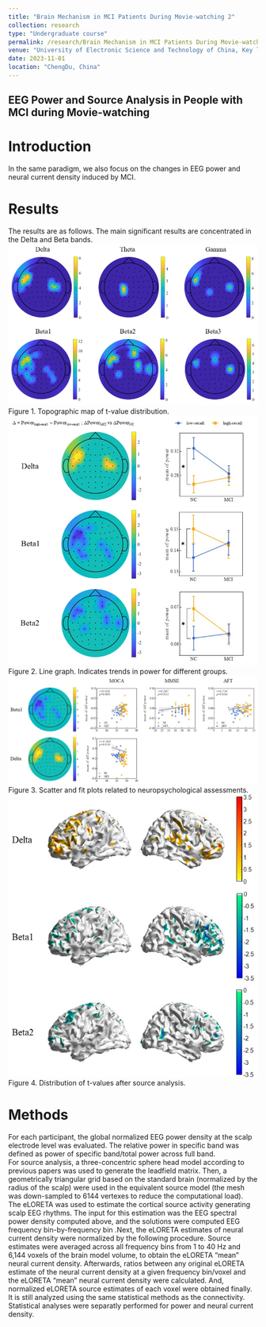 ```yaml
---
title: "Brain Mechanism in MCI Patients During Movie-watching 2"
collection: research
type: "Undergraduate course"
permalink: /research/Brain Mechanism in MCI Patients During Movie-watching 2
venue: "University of Electronic Science and Technology of China, Key laboratory for Neuroinformation of Ministry of Education"
date: 2023-11-01
location: "ChengDu, China"
---
```


EEG Power and Source Analysis in People with MCI during Movie-watching
------

Introduction
======
In the same paradigm, we also focus on the changes in EEG power and neural current density induced by MCI.

Results
======
The results are as follows. The main significant results are concentrated in the Delta and Beta bands. <br>
![Figure 1. Topographic map of t-value distribution](/images/fig1-power.jpg)
Figure 1. Topographic map of t-value distribution. <br>
![Figure 2. Line graph](/images/fig2.jpg)
Figure 2. Line graph. Indicates trends in power for different groups. <br>
![Figure 3. Scatter and fit plots](/images/fig3.jpg)
Figure 3. Scatter and fit plots related to neuropsychological assessments. <br>
![Figure 4. Connection strength matrix](/images/fig4.jpg)
Figure 4. Distribution of t-values after source analysis.

Methods
======
For each participant, the global normalized EEG power density at the scalp electrode level was evaluated. The relative power in specific band was defined as power of specific band/total power across full band. <br>
For source analysis, a three-concentric sphere head model according to previous papers was used to generate the leadfield matrix. Then, a geometrically triangular grid based on the standard brain (normalized by the radius of the scalp) were used in the equivalent source model (the mesh was down-sampled to 6144 vertexes to reduce the computational load). <br>
The eLORETA was used to estimate the cortical source activity generating scalp EEG rhythms. The input for this estimation was the EEG spectral power density computed above, and the solutions were computed EEG frequency bin-by-frequency bin .Next, the eLORETA estimates of neural current density were normalized by the following procedure. Source estimates were averaged across all frequency bins from 1 to 40 Hz and 6,144 voxels of the brain model volume, to obtain the eLORETA “mean” neural current density. Afterwards, ratios between any original eLORETA estimate of the neural current density at a given frequency bin/voxel and the eLORETA “mean” neural current density were calculated. And, normalized eLORETA source estimates of each voxel were obtained finally. <br>
It is still analyzed using the same statistical methods as the connectivity. Statistical analyses were separatly performed for power and neural current density.
